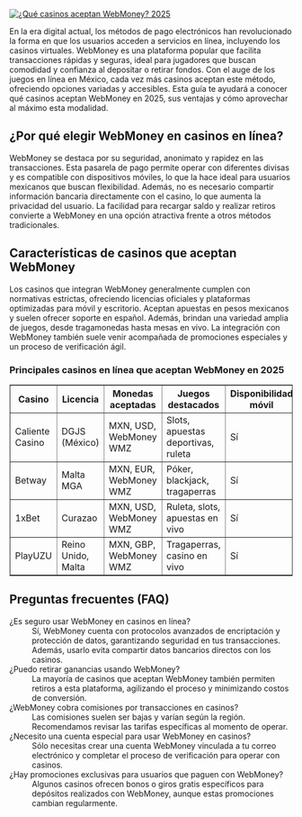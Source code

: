 [![¿Qué casinos aceptan WebMoney? 2025](https://123-caf.pages.dev/gitsignup.png)](https://vrmoo.ru/Bt82HjjY)

<div> <p>En la era digital actual, los métodos de pago electrónicos han revolucionado la forma en que los usuarios acceden a servicios en línea, incluyendo los casinos virtuales. WebMoney es una plataforma popular que facilita transacciones rápidas y seguras, ideal para jugadores que buscan comodidad y confianza al depositar o retirar fondos. Con el auge de los juegos en línea en México, cada vez más casinos aceptan este método, ofreciendo opciones variadas y accesibles. Esta guía te ayudará a conocer qué casinos aceptan WebMoney en 2025, sus ventajas y cómo aprovechar al máximo esta modalidad.</p>  <h2>¿Por qué elegir WebMoney en casinos en línea?</h2> <p>WebMoney se destaca por su seguridad, anonimato y rapidez en las transacciones. Esta pasarela de pago permite operar con diferentes divisas y es compatible con dispositivos móviles, lo que la hace ideal para usuarios mexicanos que buscan flexibilidad. Además, no es necesario compartir información bancaria directamente con el casino, lo que aumenta la privacidad del usuario. La facilidad para recargar saldo y realizar retiros convierte a WebMoney en una opción atractiva frente a otros métodos tradicionales.</p>  <h2>Características de casinos que aceptan WebMoney</h2> <p>Los casinos que integran WebMoney generalmente cumplen con normativas estrictas, ofreciendo licencias oficiales y plataformas optimizadas para móvil y escritorio. Aceptan apuestas en pesos mexicanos y suelen ofrecer soporte en español. Además, brindan una variedad amplia de juegos, desde tragamonedas hasta mesas en vivo. La integración con WebMoney también suele venir acompañada de promociones especiales y un proceso de verificación ágil.</p>  <h3>Principales casinos en línea que aceptan WebMoney en 2025</h3> <table border="1" cellpadding="8" cellspacing="0">   <thead>     <tr>       <th>Casino</th>       <th>Licencia</th>       <th>Monedas aceptadas</th>       <th>Juegos destacados</th>       <th>Disponibilidad móvil</th>     </tr>   </thead>   <tbody>     <tr>       <td>Caliente Casino</td>       <td>DGJS (México)</td>       <td>MXN, USD, WebMoney WMZ</td>       <td>Slots, apuestas deportivas, ruleta</td>       <td>Sí</td>     </tr>     <tr>       <td>Betway</td>       <td>Malta MGA</td>       <td>MXN, EUR, WebMoney WMZ</td>       <td>Póker, blackjack, tragaperras</td>       <td>Sí</td>     </tr>     <tr>       <td>1xBet</td>       <td>Curazao</td>       <td>MXN, USD, WebMoney WMZ</td>       <td>Ruleta, slots, apuestas en vivo</td>       <td>Sí</td>     </tr>     <tr>       <td>PlayUZU</td>       <td>Reino Unido, Malta</td>       <td>MXN, GBP, WebMoney WMZ</td>       <td>Tragaperras, casino en vivo</td>       <td>Sí</td>     </tr>   </tbody> </table>  <h2>Preguntas frecuentes (FAQ)</h2> <dl>   <dt>¿Es seguro usar WebMoney en casinos en línea?</dt>   <dd>Sí, WebMoney cuenta con protocolos avanzados de encriptación y protección de datos, garantizando seguridad en tus transacciones. Además, usarlo evita compartir datos bancarios directos con los casinos.</dd>    <dt>¿Puedo retirar ganancias usando WebMoney?</dt>   <dd>La mayoría de casinos que aceptan WebMoney también permiten retiros a esta plataforma, agilizando el proceso y minimizando costos de conversión.</dd>    <dt>¿WebMoney cobra comisiones por transacciones en casinos?</dt>   <dd>Las comisiones suelen ser bajas y varían según la región. Recomendamos revisar las tarifas específicas al momento de operar.</dd>    <dt>¿Necesito una cuenta especial para usar WebMoney en casinos?</dt>   <dd>Sólo necesitas crear una cuenta WebMoney vinculada a tu correo electrónico y completar el proceso de verificación para operar con casinos.</dd>    <dt>¿Hay promociones exclusivas para usuarios que paguen con WebMoney?</dt>   <dd>Algunos casinos ofrecen bonos o giros gratis específicos para depósitos realizados con WebMoney, aunque estas promociones cambian regularmente.</dd> </dl> </div>